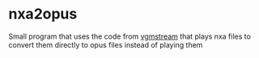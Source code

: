 # nxa2opus
Small program that uses the code from [vgmstream](https://github.com/kode54/vgmstream) that plays nxa files to convert them directly to opus files instead of playing them